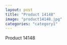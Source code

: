 ```yaml
---
layout: post
title: "Product 14148"
image: "product14148.jpg"
categories: "category1"
---
```

Product 14148
